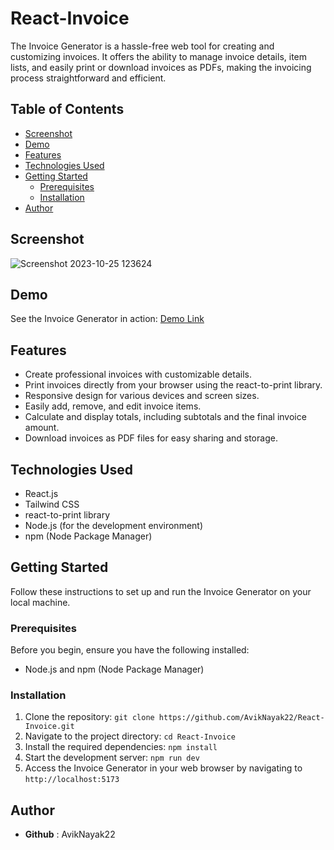 # React-Invoice

The Invoice Generator is a hassle-free web tool for creating and customizing invoices. It offers the ability to manage invoice details, item lists, and easily print or download invoices as PDFs, making the invoicing process straightforward and efficient.

## Table of Contents
- [Screenshot](#screenshot)
- [Demo](#demo)
- [Features](#features)
- [Technologies Used](#technologies-used)
- [Getting Started](#getting-started)
  - [Prerequisites](#prerequisites)
  - [Installation](#installation)
- [Author](#author)

## Screenshot


![Screenshot 2023-10-25 123624](https://github.com/AvikNayak22/React-Invoice/assets/110925067/d26ff841-0aa2-436c-8fd6-aac187152b2e)

## Demo

See the Invoice Generator in action: [Demo Link](https://an-invoice-app.netlify.app/)

## Features

- Create professional invoices with customizable details.
- Print invoices directly from your browser using the react-to-print library.
- Responsive design for various devices and screen sizes.
- Easily add, remove, and edit invoice items.
- Calculate and display totals, including subtotals and the final invoice amount.
- Download invoices as PDF files for easy sharing and storage.

## Technologies Used
- React.js
- Tailwind CSS
- react-to-print library
- Node.js (for the development environment)
- npm (Node Package Manager)

## Getting Started

Follow these instructions to set up and run the Invoice Generator on your local machine.

### Prerequisites

Before you begin, ensure you have the following installed:

- Node.js and npm (Node Package Manager)

### Installation

1. Clone the repository: `git clone https://github.com/AvikNayak22/React-Invoice.git`
2. Navigate to the project directory: `cd React-Invoice`
3. Install the required dependencies: `npm install`
4. Start the development server: `npm run dev`
5. Access the Invoice Generator in your web browser by navigating to `http://localhost:5173`

## Author
- __Github__ : AvikNayak22

